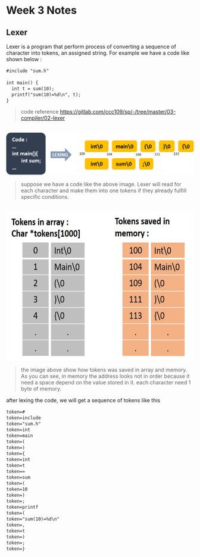 # Week 3 Notes
## Lexer
Lexer is a program that perform process of converting a sequence of character into tokens, an assigned string. For example we have a code like shown below :
```
#include "sum.h"

int main() {
  int t = sum(10);
  printf("sum(10)=%d\n", t);
}
```
> code reference https://gitlab.com/ccc109/sp/-/tree/master/03-compiler/02-lexer

<br>

<img src="lexing.png" alt="Lexing" title="Lexing" width="900" />

> suppose we have a code like the above image. Lexer will read for each character and make them into one tokens if they already fulfill specific conditions.

<br>

<img src="saveTokens.jpg" alt="save tokens" title="Save Tokens" height="400">

>the image above show how tokens was saved in array and memory. As you can see, in memory the address looks not in order because it need a space depend on the value stored in it. each character need 1 byte of memory.

after lexing the code, we will get a sequence of tokens like this
```
token=#
token=include
token="sum.h"
token=int
token=main
token=(
token=)
token={
token=int
token=t
token==
token=sum
token=(
token=10
token=)
token=;
token=printf
token=(
token="sum(10)=%d\n"
token=,
token=t
token=)
token=;
token=}
```
